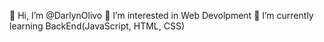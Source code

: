 👋 Hi, I’m @DarlynOlivo
👀 I’m interested in Web Devolpment
🌱 I’m currently learning BackEnd(JavaScript, HTML, CSS)
